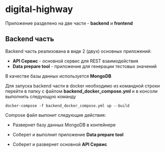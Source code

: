 # digital-highway

Приложение разделено на две части - **backend** и **frontend**

## Backend часть

Backend часть реализована в виде 2 (двух) основных приложений:

- **API Сервис** - основной сервис для REST взаимодействия
- **Data prepare tool** - приложение для генерации тестовых значений

В качестве базы данных используется **MongoDB**

Для запуска backend части в docker необходимо из командной строки перейти
в папку с файлом **backend_docker_compose.yml** и в консоли выполнить следующую команду

```
docker-compose -f backend_docker_compose.yml up --build
```

Compose файл выпонит следующие действия:

- Развернет базу данных MongoDB в контейнере

- Соберет и выполнит приложение **Data prepare tool**

- Соберет и развернет основной **API Сервис**
